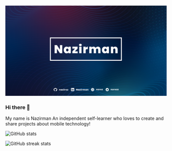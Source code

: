 
![I am GitHub Readme Generator's creator](https://github.com/nazirxz/nazirxz/blob/main/banner.png)
### Hi there 👋
My name is Nazirman
An independent self-learner who loves to create and share projects about mobile technology!

![GitHub stats](https://github-readme-stats.vercel.app/api?username=nazirxz&show_icons=true)  

![GitHub streak stats](https://github-readme-streak-stats.herokuapp.com/?user=nazirxz)  
